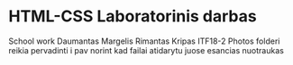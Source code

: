 # HTML-CSS Laboratorinis darbas
School work
Daumantas Margelis
Rimantas Kripas
ITF18-2
Photos folderi reikia pervadinti i pav norint kad failai atidarytu juose esancias nuotraukas
